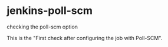 # jenkins-poll-scm
checking the poll-scm option

This is the "First check after configuring the job with Poll-SCM".
